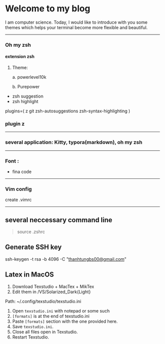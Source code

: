# Welcome to my blog
I am computer science. Today, I would like to introduce with you some themes which helps your terminal become more flexible and beautiful.

---
### Oh my zsh

#### extension zsh
1. Theme:

    a. powerlevel10k

    b. Purepower

- zsh suggestion
- zsh highlight

 plugins=(
     z 
     git
     zsh-autosuggestions
     zsh-syntax-highlighting
 )

### plugin z

---

### several application: Kitty, typora(markdown), oh my zsh

---

### Font :
- fina code

---

### Vim config

create .vimrc 

---
## several neccessary command line

> source .zshrc

## Generate SSH key
ssh-keygen -t rsa -b 4096 -C "thanhtungbs00@gmail.com"

## Latex in MacOS
1. Download Texstudio + MacTex + MikTex
2. Edit them in /VS/Solarized_Dark{Light}

Path: ~/.config/texstudio/texstudio.ini
1. Open `texstudio.ini` with notepad or some such
2. `[formats]` is at the end of texstudio.ini
3. Paste `[formats]` section with the one provided here.
4. Save `texstudio.ini`.
5. Close all files open in Texstudio.
6. Restart Texstudio.
